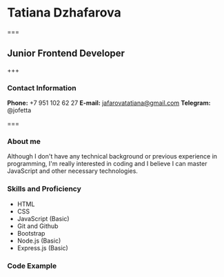 # Tatiana Dzhafarova
===
## Junior Frontend Developer
+++
### Contact Information
**Phone:** +7 951 102 62 27
**E-mail:** jafarovatatiana@gmail.com
**Telegram:** @jofetta

===
### About me

Although I don't have any technical background or previous experience in programming, I'm really interested in coding and I believe I can master JavaScript and other necessary technologies.   
  
### Skills and Proficiency

* HTML
* CSS 
* JavaScript (Basic)
* Git and Github 
* Bootstrap
* Node.js (Basic)
* Express.js (Basic)

### Code Example



